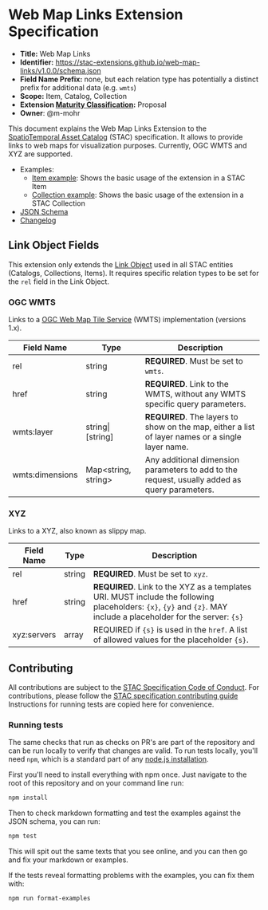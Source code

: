 # Web Map Links Extension Specification

- **Title:** Web Map Links
- **Identifier:** <https://stac-extensions.github.io/web-map-links/v1.0.0/schema.json>
- **Field Name Prefix:** none, but each relation type has potentially a distinct prefix for additional data (e.g. `wmts`)
- **Scope:** Item, Catalog, Collection
- **Extension [Maturity Classification](https://github.com/radiantearth/stac-spec/tree/master/extensions/README.md#extension-maturity):** Proposal
- **Owner**: @m-mohr

This document explains the Web Map Links Extension to the
[SpatioTemporal Asset Catalog](https://github.com/radiantearth/stac-spec) (STAC) specification.
It allows to provide links to web maps for visualization purposes. Currently, OGC WMTS and XYZ are supported.

- Examples:
  - [Item example](examples/item.json): Shows the basic usage of the extension in a STAC Item
  - [Collection example](examples/collection.json): Shows the basic usage of the extension in a STAC Collection
- [JSON Schema](json-schema/schema.json)
- [Changelog](./CHANGELOG.md)

## Link Object Fields

This extension only extends the [Link Object](https://github.com/radiantearth/stac-spec/tree/master/item-spec/item-spec.md#link-object)
used in all STAC entities (Catalogs, Collections, Items). It requires specific relation types to be set for the `rel` field in the 
Link Object.

### OGC WMTS

Links to a [OGC Web Map Tile Service](https://www.ogc.org/standards/wmts) (WMTS) implementation (versions 1.x).

| Field Name      | Type                 | Description |
| --------------- | -------------------- | ----------- |
| rel             | string               | **REQUIRED**. Must be set to `wmts`. |
| href            | string               | **REQUIRED**. Link to the WMTS, without any WMTS specific query parameters. |
| wmts:layer      | string\|\[string]    | **REQUIRED**. The layers to show on the map, either a list of layer names or a single layer name. |
| wmts:dimensions | Map\<string, string> | Any additional dimension parameters to add to the request, usually added as query parameters. |

### XYZ

Links to a XYZ, also known as slippy map.

| Field Name      | Type                 | Description |
| --------------- | -------------------- | ----------- |
| rel             | string               | **REQUIRED**. Must be set to `xyz`. |
| href            | string               | **REQUIRED**. Link to the XYZ as a templates URI. MUST include the following placeholders: `{x}`, `{y}` and `{z}`. MAY include a placeholder for the server: `{s}` |
| xyz:servers     | array                | REQUIRED if `{s}` is used in the `href`. A list of allowed values for the placeholder `{s}`. |

## Contributing

All contributions are subject to the
[STAC Specification Code of Conduct](https://github.com/radiantearth/stac-spec/blob/master/CODE_OF_CONDUCT.md).
For contributions, please follow the
[STAC specification contributing guide](https://github.com/radiantearth/stac-spec/blob/master/CONTRIBUTING.md) Instructions
for running tests are copied here for convenience.

### Running tests

The same checks that run as checks on PR's are part of the repository and can be run locally to verify that changes are valid. 
To run tests locally, you'll need `npm`, which is a standard part of any [node.js installation](https://nodejs.org/en/download/).

First you'll need to install everything with npm once. Just navigate to the root of this repository and on 
your command line run:
```bash
npm install
```

Then to check markdown formatting and test the examples against the JSON schema, you can run:
```bash
npm test
```

This will spit out the same texts that you see online, and you can then go and fix your markdown or examples.

If the tests reveal formatting problems with the examples, you can fix them with:
```bash
npm run format-examples
```
